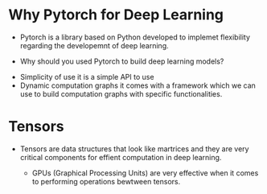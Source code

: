 # Why Pytorch for Deep Learning

 * Pytorch is a library based on Python developed to implemet flexibility regarding the 	developemnt of deep learning.

- Why should you used Pytorch to build deep learning models?

 * Simplicity of use it is a simple API to use
 * Dynamic computation graphs it comes with a framework which we can use to build computation graphs with specific functionalities.

# Tensors

- Tensors are data structures that look like martrices and they are very critical components for effient computation in deep learning.

	* GPUs (Graphical Processing Units) are very effective when it comes to performing operations bewtween tensors.

